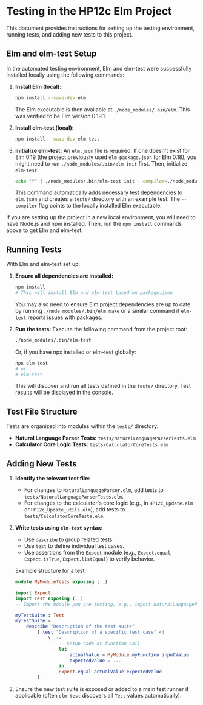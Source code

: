 # Testing in the HP12c Elm Project

This document provides instructions for setting up the testing environment, running tests, and adding new tests to this project.

## Elm and elm-test Setup

In the automated testing environment, Elm and elm-test were successfully installed locally using the following commands:

1.  **Install Elm (local):**
    ```bash
    npm install --save-dev elm
    ```
    The Elm executable is then available at `./node_modules/.bin/elm`. This was verified to be Elm version 0.19.1.

2.  **Install elm-test (local):**
    ```bash
    npm install --save-dev elm-test
    ```

3.  **Initialize elm-test:**
    An `elm.json` file is required. If one doesn't exist for Elm 0.19 (the project previously used `elm-package.json` for Elm 0.18), you might need to run `./node_modules/.bin/elm init` first.
    Then, initialize `elm-test`:
    ```bash
    echo "Y" | ./node_modules/.bin/elm-test init --compiler=./node_modules/.bin/elm
    ```
    This command automatically adds necessary test dependencies to `elm.json` and creates a `tests/` directory with an example test. The `--compiler` flag points to the locally installed Elm executable.

If you are setting up the project in a new local environment, you will need to have Node.js and npm installed. Then, run the `npm install` commands above to get Elm and elm-test.

## Running Tests

With Elm and elm-test set up:

1.  **Ensure all dependencies are installed:**
    ```bash
    npm install
    # This will install Elm and elm-test based on package.json
    ```
    You may also need to ensure Elm project dependencies are up to date by running `./node_modules/.bin/elm make` or a similar command if `elm-test` reports issues with packages.

2.  **Run the tests:**
    Execute the following command from the project root:
    ```bash
    ./node_modules/.bin/elm-test
    ```
    Or, if you have npx installed or elm-test globally:
    ```bash
    npx elm-test
    # or
    # elm-test
    ```
    This will discover and run all tests defined in the `tests/` directory. Test results will be displayed in the console.

## Test File Structure

Tests are organized into modules within the `tests/` directory:

*   **Natural Language Parser Tests:** `tests/NaturalLanguageParserTests.elm`
*   **Calculator Core Logic Tests:** `tests/CalculatorCoreTests.elm`

## Adding New Tests

1.  **Identify the relevant test file:**
    *   For changes to `NaturalLanguageParser.elm`, add tests to `tests/NaturalLanguageParserTests.elm`.
    *   For changes to the calculator's core logic (e.g., in `HP12c_Update.elm` or `HP12c_Update_utils.elm`), add tests to `tests/CalculatorCoreTests.elm`.

2.  **Write tests using `elm-test` syntax:**
    *   Use `describe` to group related tests.
    *   Use `test` to define individual test cases.
    *   Use assertions from the `Expect` module (e.g., `Expect.equal`, `Expect.isTrue`, `Expect.listEqual`) to verify behavior.

    Example structure for a test:
    ```elm
    module MyModuleTests exposing (..)

    import Expect
    import Test exposing (..)
    -- Import the module you are testing, e.g., import NaturalLanguageParser

    myTestSuite : Test
    myTestSuite =
        describe "Description of the test suite"
            [ test "Description of a specific test case" <|
                \_ ->
                    -- Setup code or function call
                    let
                        actualValue = MyModule.myFunction inputValue
                        expectedValue = ...
                    in
                    Expect.equal actualValue expectedValue
            ]
    ```

3.  Ensure the new test suite is exposed or added to a main test runner if applicable (often `elm-test` discovers all `Test` values automatically).
